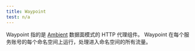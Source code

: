 ```yaml
---
title: Waypoint
test: n/a
---
```


Waypoint 指的是 [Ambient](/zh/docs/reference/glossary/#ambient) 数据面模式的 HTTP 代理组件。
Waypoint 在每个服务账号的每个命名空间上运行，处理进入命名空间的所有流量。

